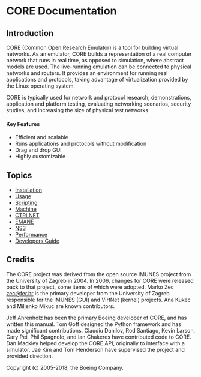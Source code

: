 # CORE Documentation

## Introduction

CORE (Common Open Research Emulator) is a tool for building virtual networks. As an emulator, CORE builds a representation of a real computer network that runs in real time, as opposed to simulation, where abstract models are used. The live-running emulation can be connected to physical networks and routers.  It provides an environment for running real applications and protocols, taking advantage of virtualization provided by the Linux operating system.

CORE is typically used for network and protocol research, demonstrations, application and platform testing, evaluating networking scenarios, security studies, and increasing the size of physical test networks.

#### Key Features
* Efficient and scalable
* Runs applications and protocols without modification
* Drag and drop GUI
* Highly customizable

## Topics

* [Installation](install.md)
* [Usage](usage.md)
* [Scripting](scripting.md)
* [Machine](machine.md)
* [CTRLNET](ctrlnet.md)
* [EMANE](emane.md)
* [NS3](ns3.md)
* [Performance](performance.md)
* [Developers Guide](devguide.md)

## Credits

The CORE project was derived from the open source IMUNES project from the University of Zagreb in 2004. In 2006, changes for CORE were released back to that project, some items of which were adopted. Marko Zec <zec@fer.hr> is the primary developer from the University of Zagreb responsible for the IMUNES (GUI) and VirtNet (kernel) projects. Ana Kukec and Miljenko Mikuc are known contributors.

Jeff Ahrenholz has been the primary Boeing developer of CORE, and has written this manual. Tom Goff designed the Python framework and has made significant contributions. Claudiu Danilov, Rod Santiago, Kevin Larson, Gary Pei, Phil Spagnolo, and Ian Chakeres have contributed code to CORE. Dan Mackley helped develop the CORE API, originally to interface with a simulator. Jae Kim and Tom Henderson have supervised the project and provided direction.

Copyright (c) 2005-2018, the Boeing Company.
